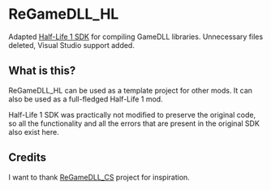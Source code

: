 # ReGameDLL_HL
Adapted [Half-Life 1 SDK](https://github.com/ValveSoftware/halflife) for compiling GameDLL libraries. Unnecessary files deleted, Visual Studio support added.

## What is this?
ReGameDLL_HL can be used as a template project for other mods. It can also be used as a full-fledged Half-Life 1 mod.

Half-Life 1 SDK was practically not modified to preserve the original code, so all the functionality and all the errors that are present in the original SDK also exist here.

## Credits
I want to thank [ReGameDLL_CS](https://github.com/s1lentq/ReGameDLL_CS/) project for inspiration.